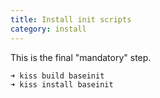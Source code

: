 ```yaml
---
title: Install init scripts
category: install
---
```


This is the final "mandatory" step.

```
➜ kiss build baseinit
➜ kiss install baseinit
```



